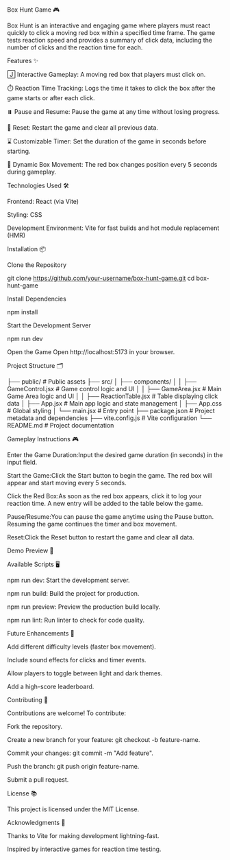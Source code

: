 Box Hunt Game 🎮

Box Hunt is an interactive and engaging game where players must react quickly to click a moving red box within a specified time frame. The game tests reaction speed and provides a summary of click data, including the number of clicks and the reaction time for each.

Features ✨

🄹️ Interactive Gameplay: A moving red box that players must click on.

⏱️ Reaction Time Tracking: Logs the time it takes to click the box after the game starts or after each click.

⏸️ Pause and Resume: Pause the game at any time without losing progress.

🔄 Reset: Restart the game and clear all previous data.

⌛ Customizable Timer: Set the duration of the game in seconds before starting.

🎯 Dynamic Box Movement: The red box changes position every 5 seconds during gameplay.

Technologies Used 🛠️

Frontend: React (via Vite)

Styling: CSS

Development Environment: Vite for fast builds and hot module replacement (HMR)

Installation 📦

Clone the Repository

git clone https://github.com/your-username/box-hunt-game.git
cd box-hunt-game

Install Dependencies

npm install

Start the Development Server

npm run dev

Open the Game
Open http://localhost:5173 in your browser.

Project Structure 🗂

├── public/          # Public assets
├── src/
│   ├── components/
│   │   ├── GameControl.jsx  # Game control logic and UI
│   │   ├── GameArea.jsx  # Main Game Area logic and UI
│   │   ├── ReactionTable.jsx  # Table displaying click data
│   ├── App.jsx       # Main app logic and state management
│   ├── App.css       # Global styling
│   └── main.jsx      # Entry point
├── package.json      # Project metadata and dependencies
├── vite.config.js    # Vite configuration
└── README.md         # Project documentation

Gameplay Instructions 🎮

Enter the Game Duration:Input the desired game duration (in seconds) in the input field.

Start the Game:Click the Start button to begin the game. The red box will appear and start moving every 5 seconds.

Click the Red Box:As soon as the red box appears, click it to log your reaction time. A new entry will be added to the table below the game.

Pause/Resume:You can pause the game anytime using the Pause button. Resuming the game continues the timer and box movement.

Reset:Click the Reset button to restart the game and clear all data.

Demo Preview 🎥



Available Scripts 🖥️

npm run dev: Start the development server.

npm run build: Build the project for production.

npm run preview: Preview the production build locally.

npm run lint: Run linter to check for code quality.

Future Enhancements 🚀

Add different difficulty levels (faster box movement).

Include sound effects for clicks and timer events.

Allow players to toggle between light and dark themes.

Add a high-score leaderboard.

Contributing 🧫

Contributions are welcome! To contribute:

Fork the repository.

Create a new branch for your feature: git checkout -b feature-name.

Commit your changes: git commit -m "Add feature".

Push the branch: git push origin feature-name.

Submit a pull request.

License 📚

This project is licensed under the MIT License.

Acknowledgments 🙊

Thanks to Vite for making development lightning-fast.

Inspired by interactive games for reaction time testing.